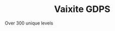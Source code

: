 <div align="center">
<h1>Vaixite GDPS</h1>
</div>
<div align="center" style="width:100%;overflow:auto;">
<div style="width:33%;float:left;outline:3px;">
Over 300 unique levels
</div></div>
